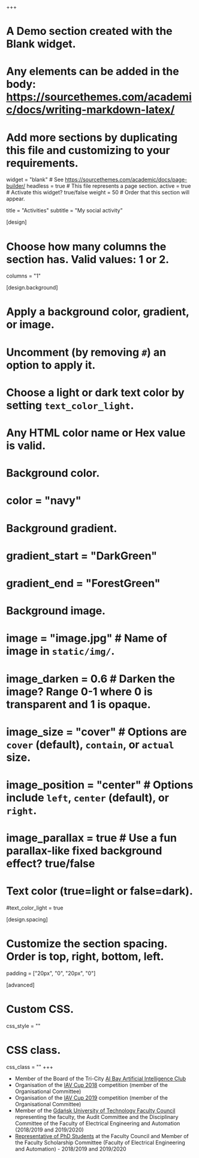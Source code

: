 +++
# A Demo section created with the Blank widget.
# Any elements can be added in the body: https://sourcethemes.com/academic/docs/writing-markdown-latex/
# Add more sections by duplicating this file and customizing to your requirements.

widget = "blank"  # See https://sourcethemes.com/academic/docs/page-builder/
headless = true  # This file represents a page section.
active = true  # Activate this widget? true/false
weight = 50  # Order that this section will appear.

title = "Activities"
subtitle = "My social activity"

[design]
  # Choose how many columns the section has. Valid values: 1 or 2.
  columns = "1"

[design.background]
  # Apply a background color, gradient, or image.
  #   Uncomment (by removing `#`) an option to apply it.
  #   Choose a light or dark text color by setting `text_color_light`.
  #   Any HTML color name or Hex value is valid.

  # Background color.
  # color = "navy"
  
  # Background gradient.
#  gradient_start = "DarkGreen"
#  gradient_end = "ForestGreen"
  
  # Background image.
  # image = "image.jpg"  # Name of image in `static/img/`.
  # image_darken = 0.6  # Darken the image? Range 0-1 where 0 is transparent and 1 is opaque.
  # image_size = "cover"  #  Options are `cover` (default), `contain`, or `actual` size.
  # image_position = "center"  # Options include `left`, `center` (default), or `right`.
  # image_parallax = true  # Use a fun parallax-like fixed background effect? true/false
  
  # Text color (true=light or false=dark).
  #text_color_light = true

[design.spacing]
  # Customize the section spacing. Order is top, right, bottom, left.
  padding = ["20px", "0", "20px", "0"]

[advanced]
 # Custom CSS. 
 css_style = ""
 
 # CSS class.
 css_class = ""
+++

* Member of the Board of the Tri-City [AI Bay Artificial Intelligence Club](http://aibay.ai/)
* Organisation of the [IAV Cup 2018](https://eti.pg.edu.pl/safeidea/iav-cup-2018) competition (member of the Organisational Committee)
* Organisation of the [IAV Cup 2019](https://eti.pg.edu.pl/safeidea/iav-cup-2019) competition (member of the Organisational Committee)
* Member of the [Gdańsk University of Technology Faculty Council](https://eia.pg.edu.pl/o-wydziale/sklad) representing the faculty, the Audit Committee and the Disciplinary Committee of the Faculty of Electrical Engineering and Automation (2018/2019 and 2019/2020)
* [Representative of PhD Students](https://pg.edu.pl/sd/obecny-samorzad) at the Faculty Council and Member of the Faculty Scholarship Committee (Faculty of Electrical Engineering and Automation) - 2018/2019 and 2019/2020 
